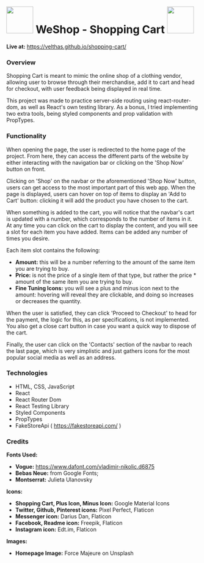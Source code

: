 
# <img src="https://cdn-icons-png.flaticon.com/512/703/703282.png" height="70px" width="70px"> </img>WeShop - Shopping Cart  <img src="https://cdn-icons-png.flaticon.com/512/703/703282.png" height="70px" width="70px"> </img>

**Live at:** https://velthas.github.io/shopping-cart/

### Overview

Shopping Cart is meant to mimic the online shop of a clothing vendor, allowing user to browse through their merchandise, add it to cart and head for checkout, with user feedback being displayed in real time. 

This project was made to practice server-side routing using react-router-dom, as well as React's own testing library. As a bonus, I tried implementing two extra tools, being styled components and prop validation with PropTypes.

### Functionality
  
When opening the page, the user is redirected to the home page of the project. From here, they can access the different parts of the website by either interacting with the navigation bar or clicking on the 'Shop Now' button on front.

Clicking on 'Shop' on the navbar or the aforementioned 'Shop Now' button, users can get access to the most important part of this web app. When the page is displayed, users can hover on top of items to display an 'Add to Cart' button: clicking it will add the product you have chosen to the cart.

When something is added to the cart, you will notice that the navbar's cart is updated with a number, which corresponds to the number of items in it. At any time you can click on the cart to display the content, and you will see a slot for each item you have added. Items can be added any number of times you desire.

Each item slot contains the following:

 - **Amount:** this will be a number referring to the amount of the same item you are trying to buy. 
 - **Price:** is not the price of a single item of that type, but rather the price * amount of the same item you are trying to buy.
 - **Fine Tuning Icons:** you will see a plus and minus icon next to the amount: hovering will reveal they are clickable, and doing so increases or decreases the quantity.

When the user is satisfied, they can click 'Proceed to Checkout' to head for the payment, the logic for this, as per specifications, is not implemented. You also get a close cart button in case you want a quick way to dispose of the cart. 

Finally, the user can click on the 'Contacts' section of the navbar to reach the last page, which is very simplistic and just gathers icons for the most popular social media as well as an address. 

### Technologies

 - HTML, CSS, JavaScript
 - React
 - React Router Dom
 - React Testing Library
 - Styled Components
 - PropTypes
 - FakeStoreApi ( https://fakestoreapi.com/ )

### Credits
**Fonts Used:** 
 - **Vogue:** https://www.dafont.com/vladimir-nikolic.d6875
- **Bebas Neue:** from Google Fonts;
- **Montserrat:** Julieta Ulanovsky

**Icons:** 
 - **Shopping Cart, Plus Icon, Minus Icon:** Google Material Icons
 - **Twitter, Github, Pinterest icons:** Pixel Perfect, Flaticon
 - **Messenger icon:** Darius Dan, Flaticon
 - **Facebook, Readme icon:** Freepik, Flaticon
 - **Instagram icon:** Edt.im, Flaticon

**Images:**
 - **Homepage Image:** Force Majeure on Unsplash
